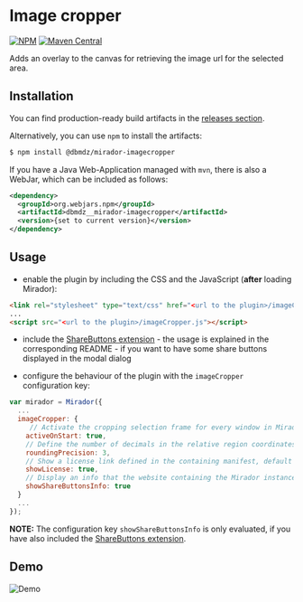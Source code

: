 # Image cropper

[![NPM](https://img.shields.io/npm/v/@dbmdz/mirador-imagecropper.svg)](https://www.npmjs.com/package/@dbmdz/mirador-imagecropper)
[![Maven Central](https://img.shields.io/maven-central/v/org.webjars.npm/dbmdz__mirador-imagecropper.svg)](http://search.maven.org/search?q=a:dbmdz__mirador-imagecropper)

Adds an overlay to the canvas for retrieving the image url for the selected area.

## Installation

You can find production-ready build artifacts in the [releases section](https://github.com/dbmdz/mirador-plugins/releases).

Alternatively, you can use `npm` to install the artifacts:

```sh
$ npm install @dbmdz/mirador-imagecropper
```

If you have a Java Web-Application managed with `mvn`, there is also a WebJar, which can be included as follows:

```xml
<dependency>
  <groupId>org.webjars.npm</groupId>
  <artifactId>dbmdz__mirador-imagecropper</artifactId>
  <version>{set to current version}</version>
</dependency>
```

## Usage

* enable the plugin by including the CSS and the JavaScript (**after** loading Mirador):

```html
<link rel="stylesheet" type="text/css" href="<url to the plugin>/imageCropper.css" />
...
<script src="<url to the plugin>/imageCropper.js"></script>
```

* include the [ShareButtons extension](https://github.com/dbmdz/mirador-plugins/tree/master/ShareButtons) - the usage is explained in the corresponding README - if you want to have some share buttons displayed in the modal dialog

* configure the behaviour of the plugin with the `imageCropper` configuration key:

```js
var mirador = Mirador({
  ...
  imageCropper: {
     // Activate the cropping selection frame for every window in Mirador, default is false
    activeOnStart: true,
    // Define the number of decimals in the relative region coordinates, default is 5
    roundingPrecision: 3,
    // Show a license link defined in the containing manifest, default is false
    showLicense: true,
    // Display an info that the website containing the Mirador instance is left by clicking on the share buttons, default is false
    showShareButtonsInfo: true
  }
  ...
});
```

**NOTE:** The configuration key `showShareButtonsInfo` is only evaluated, if you have also included the [ShareButtons extension](https://github.com/dbmdz/mirador-plugins/tree/master/ShareButtons).

## Demo

![Demo](https://thumbs.gfycat.com/UnsungExcellentIsabellinewheatear-size_restricted.gif)
